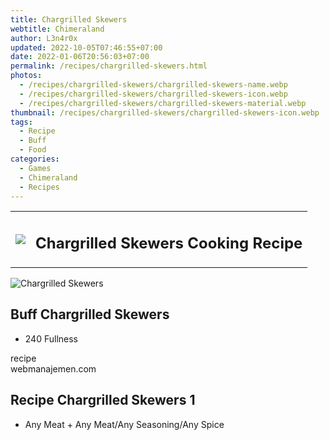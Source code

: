 ```yaml
---
title: Chargrilled Skewers
webtitle: Chimeraland
author: L3n4r0x
updated: 2022-10-05T07:46:55+07:00
date: 2022-01-06T20:56:03+07:00
permalink: /recipes/chargrilled-skewers.html
photos:
  - /recipes/chargrilled-skewers/chargrilled-skewers-name.webp
  - /recipes/chargrilled-skewers/chargrilled-skewers-icon.webp
  - /recipes/chargrilled-skewers/chargrilled-skewers-material.webp
thumbnail: /recipes/chargrilled-skewers/chargrilled-skewers-icon.webp
tags:
  - Recipe
  - Buff
  - Food
categories:
  - Games
  - Chimeraland
  - Recipes
---
```


<section id="bootstrap-wrapper"><link rel="stylesheet" href="https://cdn.statically.io/gh/dimaslanjaka/Web-Manajemen/40ac3225/css/bootstrap-4.5-wrapper.css"/><div class="row mb-2"><div class="col-md-12 mb-2"><table class="table" id="post-info"><tbody><tr><td><img class="d-inline-block me-2" src="/chimeraland/recipes/chargrilled-skewers/chargrilled-skewers-icon.webp" width="auto" height="auto"/></td><td><h1 class="fs-5">Chargrilled Skewers Cooking Recipe</h1></td></tr></tbody></table></div></div><div class="card mb-2"><div class="row g-0"><div class="col-sm-4 position-relative mb-2"><img src="/chimeraland/recipes/chargrilled-skewers/chargrilled-skewers-material.webp" class="card-img fit-cover w-100 h-100" alt="Chargrilled Skewers" data-fancybox="true"/></div><div class="col-sm-8 mb-2"><div class="card-body"><h2 class="card-title fs-5">Buff Chargrilled Skewers</h2><div class="card-text"><ul><li>240 Fullness</li></ul></div><span class="badge rounded-pill bg-dark">recipe</span></div><div class="card-footer text-end text-muted">webmanajemen.com</div></div></div></div><div class="row mb-2"><div class="col-12 col-lg-6 recipe-item mb-2"><div class="card"><div class="card-body"><h2 class="card-title fs-5">Recipe Chargrilled Skewers 1</h2><div class="card-text"><ul><li>Any Meat<span> + </span>Any Meat/Any Seasoning/Any Spice</li></ul></div></div></div></div></div></section>